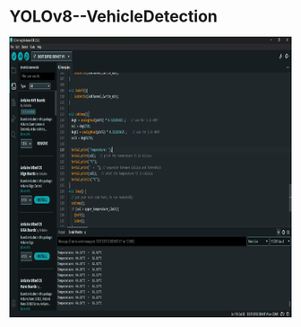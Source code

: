 # YOLOv8--VehicleDetection
<img src="https://github.com/gredychristian/Mikrokontroller-A081_22081010195_Gredy-Christian-Hendrawan-Putra/blob/main/02-temp/Percobaan.png" height="500">
